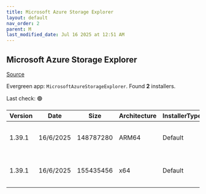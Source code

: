 ```yaml
---
title: Microsoft Azure Storage Explorer
layout: default
nav_order: 2
parent: M
last_modified_date: Jul 16 2025 at 12:51 AM
---
```


## Microsoft Azure Storage Explorer

[Source](https://azure.microsoft.com/en-au/features/storage-explorer/)

Evergreen app: `MicrosoftAzureStorageExplorer`. Found **2** installers.

Last check: 🟢

| Version | Date      | Size      | Architecture | InstallerType | Type | URI                                                                                                                                                                                                                            |
| ------- | --------- | --------- | ------------ | ------------- | ---- | ------------------------------------------------------------------------------------------------------------------------------------------------------------------------------------------------------------------------------ |
| 1.39.1  | 16/6/2025 | 148787280 | ARM64        | Default       | exe  | [https://github.com/microsoft/AzureStorageExplorer/releases/download/v1.39.1/StorageExplorer-windows-arm64.exe](https://github.com/microsoft/AzureStorageExplorer/releases/download/v1.39.1/StorageExplorer-windows-arm64.exe) |
| 1.39.1  | 16/6/2025 | 155435456 | x64          | Default       | exe  | [https://github.com/microsoft/AzureStorageExplorer/releases/download/v1.39.1/StorageExplorer-windows-x64.exe](https://github.com/microsoft/AzureStorageExplorer/releases/download/v1.39.1/StorageExplorer-windows-x64.exe)     |
